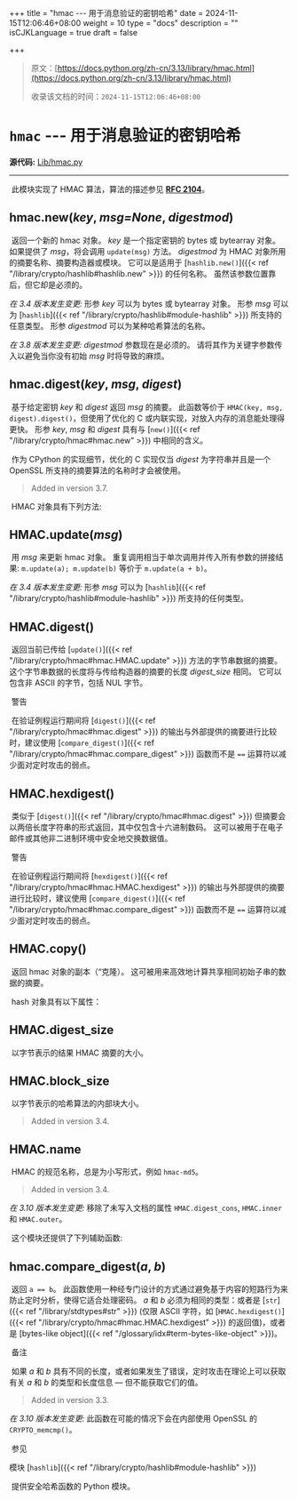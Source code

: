 +++
title = "hmac --- 用于消息验证的密钥哈希"
date = 2024-11-15T12:06:46+08:00
weight = 10
type = "docs"
description = ""
isCJKLanguage = true
draft = false

+++

> 原文：[https://docs.python.org/zh-cn/3.13/library/hmac.html](https://docs.python.org/zh-cn/3.13/library/hmac.html)
>
> 收录该文档的时间：`2024-11-15T12:06:46+08:00`

# `hmac` --- 用于消息验证的密钥哈希

**源代码:** [Lib/hmac.py](https://github.com/python/cpython/tree/3.13/Lib/hmac.py)

------

​	此模块实现了 HMAC 算法，算法的描述参见 [**RFC 2104**](https://datatracker.ietf.org/doc/html/rfc2104.html)。

## hmac.**new**(*key*, *msg=None*, *digestmod*)

​	返回一个新的 hmac 对象。 *key* 是一个指定密钥的 bytes 或 bytearray 对象。 如果提供了 *msg*，将会调用 `update(msg)` 方法。 *digestmod* 为 HMAC 对象所用的摘要名称、摘要构造器或模块。 它可以是适用于 [`hashlib.new()`]({{< ref "/library/crypto/hashlib#hashlib.new" >}}) 的任何名称。 虽然该参数位置靠后，但它却是必须的。

*在 3.4 版本发生变更:* 形参 *key* 可以为 bytes 或 bytearray 对象。 形参 *msg* 可以为 [`hashlib`]({{< ref "/library/crypto/hashlib#module-hashlib" >}}) 所支持的任意类型。 形参 *digestmod* 可以为某种哈希算法的名称。

*在 3.8 版本发生变更:* *digestmod* 参数现在是必须的。 请将其作为关键字参数传入以避免当你没有初始 *msg* 时将导致的麻烦。

## hmac.**digest**(*key*, *msg*, *digest*)

​	基于给定密钥 *key* 和 *digest* 返回 *msg* 的摘要。 此函数等价于 `HMAC(key, msg, digest).digest()`，但使用了优化的 C 或内联实现，对放入内存的消息能处理得更快。 形参 *key*, *msg* 和 *digest* 具有与 [`new()`]({{< ref "/library/crypto/hmac#hmac.new" >}}) 中相同的含义。

​	作为 CPython 的实现细节，优化的 C 实现仅当 *digest* 为字符串并且是一个 OpenSSL 所支持的摘要算法的名称时才会被使用。

> Added in version 3.7.
>

​	HMAC 对象具有下列方法:

## HMAC.**update**(*msg*)

​	用 *msg* 来更新 hmac 对象。 重复调用相当于单次调用并传入所有参数的拼接结果: `m.update(a); m.update(b)` 等价于 `m.update(a + b)`。

*在 3.4 版本发生变更:* 形参 *msg* 可以为 [`hashlib`]({{< ref "/library/crypto/hashlib#module-hashlib" >}}) 所支持的任何类型。

## HMAC.**digest**()

​	返回当前已传给 [`update()`]({{< ref "/library/crypto/hmac#hmac.HMAC.update" >}}) 方法的字节串数据的摘要。 这个字节串数据的长度将与传给构造器的摘要的长度 *digest_size* 相同。 它可以包含非 ASCII 的字节，包括 NUL 字节。

​	警告

 

​	在验证例程运行期间将 [`digest()`]({{< ref "/library/crypto/hmac#hmac.digest" >}}) 的输出与外部提供的摘要进行比较时，建议使用 [`compare_digest()`]({{< ref "/library/crypto/hmac#hmac.compare_digest" >}}) 函数而不是 `==` 运算符以减少面对定时攻击的弱点。

## HMAC.**hexdigest**()

​	类似于 [`digest()`]({{< ref "/library/crypto/hmac#hmac.digest" >}}) 但摘要会以两倍长度字符串的形式返回，其中仅包含十六进制数码。 这可以被用于在电子邮件或其他非二进制环境中安全地交换数据值。

​	警告

 

​	在验证例程运行期间将 [`hexdigest()`]({{< ref "/library/crypto/hmac#hmac.HMAC.hexdigest" >}}) 的输出与外部提供的摘要进行比较时，建议使用 [`compare_digest()`]({{< ref "/library/crypto/hmac#hmac.compare_digest" >}}) 函数而不是 `==` 运算符以减少面对定时攻击的弱点。

## HMAC.**copy**()

​	返回 hmac 对象的副本（“克隆）。 这可被用来高效地计算共享相同初始子串的数据的摘要。

​	hash 对象具有以下属性：

## HMAC.**digest_size**

​	以字节表示的结果 HMAC 摘要的大小。

## HMAC.**block_size**

​	以字节表示的哈希算法的内部块大小。

> Added in version 3.4.
>

## HMAC.**name**

​	HMAC 的规范名称，总是为小写形式，例如 `hmac-md5`。

> Added in version 3.4.
>

*在 3.10 版本发生变更:* 移除了未写入文档的属性 `HMAC.digest_cons`, `HMAC.inner` 和 `HMAC.outer`。

​	这个模块还提供了下列辅助函数:

## hmac.**compare_digest**(*a*, *b*)

​	返回 `a == b`。 此函数使用一种经专门设计的方式通过避免基于内容的短路行为来防止定时分析，使得它适合处理密码。 *a* 和 *b* 必须为相同的类型：或者是 [`str`]({{< ref "/library/stdtypes#str" >}}) (仅限 ASCII 字符，如 [`HMAC.hexdigest()`]({{< ref "/library/crypto/hmac#hmac.HMAC.hexdigest" >}}) 的返回值)，或者是 [bytes-like object]({{< ref "/glossary/idx#term-bytes-like-object" >}})。

​	备注

 

​	如果 *a* 和 *b* 具有不同的长度，或者如果发生了错误，定时攻击在理论上可以获取有关 *a* 和 *b* 的类型和长度信息 — 但不能获取它们的值。

> Added in version 3.3.
>

*在 3.10 版本发生变更:* 此函数在可能的情况下会在内部使用 OpenSSL 的 `CRYPTO_memcmp()`。

​	参见

模块 [`hashlib`]({{< ref "/library/crypto/hashlib#module-hashlib" >}})

​	提供安全哈希函数的 Python 模块。
